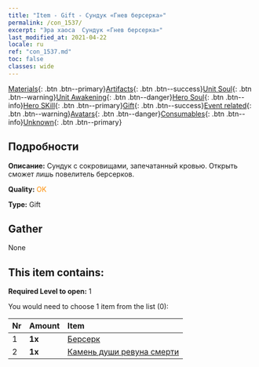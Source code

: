 ```yaml
---
title: "Item - Gift - Сундук «Гнев берсерка»"
permalink: /con_1537/
excerpt: "Эра хаоса  Сундук «Гнев берсерка»"
last_modified_at: 2021-04-22
locale: ru
ref: "con_1537.md"
toc: false
classes: wide
---
```

 [Materials](/ItemsRU/){: .btn .btn--primary}[Artifacts](/ItemsRU/Artifacts/){: .btn .btn--success}[Unit Soul](/ItemsRU/UnitSoul/){: .btn .btn--warning}[Unit Awakening](/ItemsRU/UnitAwakening/){: .btn .btn--danger}[Hero Soul](/ItemsRU/HeroSoul/){: .btn .btn--info}[Hero SKill](/ItemsRU/HeroSkill/){: .btn .btn--primary}[Gift](/ItemsRU/Gift/){: .btn .btn--success}[Event related](/ItemsRU/Events/){: .btn .btn--warning}[Avatars](/ItemsRU/Avatars/){: .btn .btn--danger}[Consumables](/ItemsRU/Consumables/){: .btn .btn--info}[Unknown](/ItemsRU/Unknown/){: .btn .btn--primary}

## Подробности
 **Описание:** Сундук с сокровищами, запечатанный кровью. Открыть сможет лишь повелитель берсерков.

 **Quality:** <span style="color: #FF8C00">OK</span>

 **Type:** Gift

## Gather

  None

## This item contains:

 **Required Level to open:** 1

 You would need to choose 1 item from the list (0):

  | Nr | Amount |     Item    |
  |:---|:-------|:------------|
  | 1 |  **1x** | [Берсерк](/ru/Items/unt_224/) |  | 
  | 2 |  **1x** | [Камень души ревуна смерти](/ru/Items/unt_312/) |  | 
